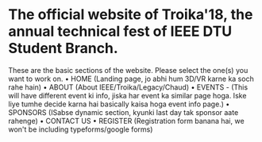 # The official website of Troika'18, the annual technical fest of IEEE DTU Student Branch. 
These are the basic sections of the website. Please select the one(s) you want to work on.
  • HOME (Landing page, jo abhi hum 3D/VR karne ka soch rahe hain)
  • ABOUT (About IEEE/Troika/Legacy/Chaud)
  • EVENTS - (This will have different event ki info, jiska har event ka similar page hoga. Iske liye tumhe decide karna hai basically kaisa hoga event info page.)
  • SPONSORS (ISabse dynamic section, kyunki last day tak sponsor aate rahenge)
  • CONTACT US 
  • REGISTER (Registration form banana hai, we won't be including typeforms/google forms)
